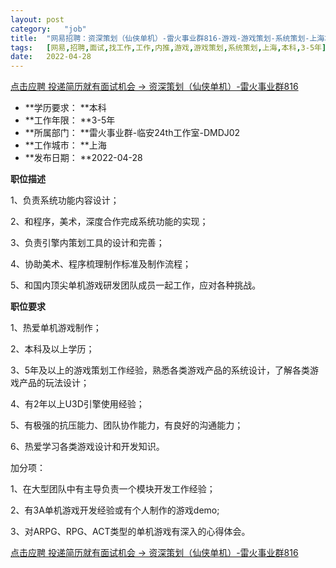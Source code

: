 ```yaml
---
layout:	post
category:	"job"
title:	"网易招聘：资深策划（仙侠单机）-雷火事业群816-游戏-游戏策划-系统策划-上海本科3-5年"
tags:	[网易,招聘,面试,找工作,工作,内推,游戏,游戏策划,系统策划,上海,本科,3-5年]
date:	2022-04-28
---
```


[点击应聘 投递简历就有面试机会 ->  资深策划（仙侠单机）-雷火事业群816](http://mobile.bole.netease.com/bole/boleDetail?id=31688&employeeId=346f03c3cda5f04c&key=all)



- **学历要求： **本科
- **工作年限： **3-5年
- **所属部门： **雷火事业群-临安24th工作室-DMDJ02
- **工作城市： **上海
- **发布日期： **2022-04-28



**职位描述**

1、负责系统功能内容设计；

2、和程序，美术，深度合作完成系统功能的实现；

3、负责引擎内策划工具的设计和完善；

4、协助美术、程序梳理制作标准及制作流程；

5、和国内顶尖单机游戏研发团队成员一起工作，应对各种挑战。



**职位要求**

1、热爱单机游戏制作；

2、本科及以上学历；

3、5年及以上的游戏策划工作经验，熟悉各类游戏产品的系统设计，了解各类游戏产品的玩法设计；

4、有2年以上U3D引擎使用经验；

5、有极强的抗压能力、团队协作能力，有良好的沟通能力；

6、热爱学习各类游戏设计和开发知识。



加分项：

1、在大型团队中有主导负责一个模块开发工作经验；

2、有3A单机游戏开发经验或有个人制作的游戏demo;

3、对ARPG、RPG、ACT类型的单机游戏有深入的心得体会。



[点击应聘 投递简历就有面试机会 ->  资深策划（仙侠单机）-雷火事业群816](http://mobile.bole.netease.com/bole/boleDetail?id=31688&employeeId=346f03c3cda5f04c&key=all)